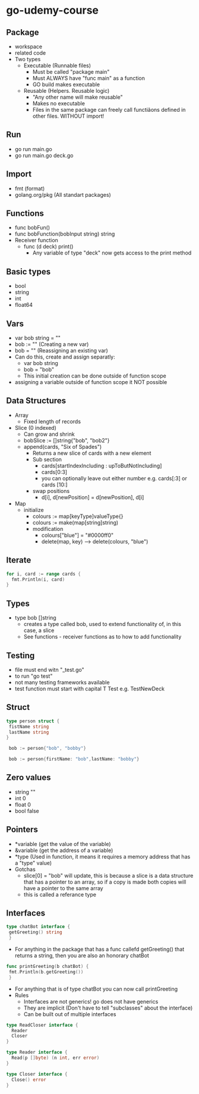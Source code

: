 # go-udemy-course

## Package

- workspace
- related code
- Two types
  - Executable (Runnable files)
    - Must be called "package main"
    - Must ALWAYS have "func main" as a function
    - GO build makes executable
  - Reusable (Helpers. Reusable logic)
    - "Any other name will make reusable"
    - Makes no executable
    - Files in the same package can freely call functiãons defined in other files. WITHOUT import!

## Run

- go run main.go
- go run main.go deck.go

## Import

- fmt (format)
- golang.org/pkg (All standart packages)

## Functions

- func bobFun()
- func bobFunction(bobInput string) string  
- Receiver function
  - func (d deck) print()
    - Any variable of type "deck" now gets access to the print method

## Basic types

- bool
- string
- int
- float64

## Vars

- var bob string = ""
- bob := "" (Creating a new var)
- bob = ""  (Reassigning an existing var)
- Can do this, create and assign separatly:
  - var bob string
  - bob = "bob"
  - This initial creation can be done outside of function scope
- assigning a variable outside of function scope it NOT possible

## Data Structures

- Array
  - Fixed length of records
- Slice (0 indexed)
  - Can grow and shrink
  - bobSlice := []string{"bob", "bob2"}
  - append(cards, "Six of Spades")
    - Returns a new slice of cards with a new element
    - Sub section
      - cards[startIndexIncluding : upToButNotIncluding]
      - cards[0:3]
      - you can optionally leave out either number e.g. cards[:3] or cards [10:]
    - swap positions
      - d[i], d[newPosition] = d[newPosition], d[i]
- Map
  - initialize
    - colours := map[keyType]valueType{}
    - colours := make(map[string]string)
    - modification
      - colours["blue"] = "#0000ff0"
      - delete(map, key) -->   delete(colours, "blue")

## Iterate

```go
for i, card := range cards {
  fmt.Println(i, card)
}
```

## Types

- type bob []string
  - creates a type called bob, used to extend functionality of, in this case, a slice
  - See functions - receiver functions as to how to add functionality

## Testing

- file must end witn "_test.go"
- to run "go test"
- not many testing frameworks available
- test function must start with capital T Test e.g. TestNewDeck

## Struct

```go
type person struct {
 fistName string
 lastName string
}
```

```go
 bob := person{"bob", "bobby"}
```

```go
 bob := person{firstName: "bob",lastName: "bobby"}
 ```

## Zero values

- string ""
- int 0
- float 0
- bool false

## Pointers

- *variable (get the value of the variable)
- &variable (get the address of a variable)
- *type (Used in function, it means it requires a memory address that has a "type" value)
- Gotchas
  - slice[0] = "bob" will update, this is because a slice is a data structure that has a pointer
            to an array, so if a copy is made both copies will have a pointer to the same array
  - this is called a referance type

## Interfaces

```go
type chatBot interface {
 getGreeting() string
 }
 ```

- For anything in the package that has a func callefd getGreeting() that returns a string, then you are also an honorary chatBot

```go
func printGreeting(b chatBot) {
 fmt.Println(b.getGreeting())
 }
 ```

- For anything that is of type chatBot you can now call printGreeting  
- Rules
  - Interfaces are not generics! go does not have generics
  - They are implicit (Don't have to tell "subclasses" about the interface)
  - Can be built out of multiple interfaces

```go
type ReadCloser interface {
  Reader
  Closer
}

type Reader interface {
  Read(p []byte) (n int, err error)
}

type Closer interface {
  Close() error
}
```
